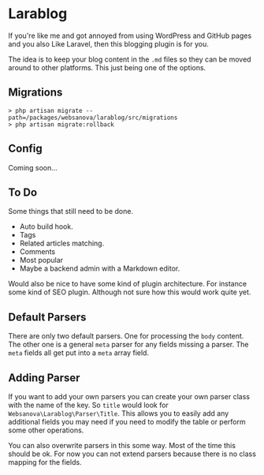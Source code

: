 # Larablog

If you're like me and got annoyed from using WordPress and GitHub pages and you also Like Laravel, then this blogging plugin is for you.

The idea is to keep your blog content in the `.md` files so they can be moved around to other platforms. This just being one of the options.


## Migrations

~~~
> php artisan migrate --path=/packages/websanova/larablog/src/migrations
> php artisan migrate:rollback
~~~


## Config

Coming soon...


## To Do

Some things that still need to be done.

* Auto build hook.
* Tags
* Related articles matching.
* Comments
* Most popular
* Maybe a backend admin with a Markdown editor.

Would also be nice to have some kind of plugin architecture. For instance some kind of SEO plugin. Although not sure how this would work quite yet.


## Default Parsers

There are only two default parsers. One for processing the `body` content. The other one is a general `meta` parser for any fields missing a parser. The `meta` fields all get put into a `meta` array field.


## Adding Parser

If you want to add your own parsers you can create your own parser class with the name of the key. So `title` would look for `Websanova\Larablog\Parser\Title`. This allows you to easily add any additional fields you may need if you need to modify the table or perform some other operations.

You can also overwrite parsers in this some way. Most of the time this should be ok. For now you can not extend parsers because there is no class mapping for the fields.